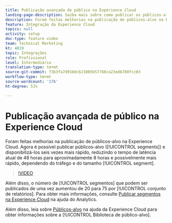 ```yaml
---
title: Publicação avançada de público na Experience Cloud
landing-page-description: Saiba mais sobre como publicar os públicos-alvo (segmentos) e torná-los disponíveis mais rápido do que nunca.
description: Foram feitas melhorias na publicação de públicos-alvo na Experience Cloud. Agora você pode publicar públicos-alvo (segmentos) e disponibilizá-las seis vezes mais rápido, reduzindo o tempo de latência atual de 48 horas para aproximadamente 8 horas, e possivelmente mais rápido, dependendo do tráfego e do tamanho do segmento.
feature: Integração da Experience Cloud
topics: null
activity: setup
doc-type: feature video
team: Technical Marketing
kt: 4819
topic: Integrações
role: Profissional
level: Intermediário
translation-type: tm+mt
source-git-commit: f3b3fa7d91b0cb21005b57768ca23ed6700fcc03
workflow-type: tm+mt
source-wordcount: '176'
ht-degree: 51%

---
```



# Publicação avançada de público na Experience Cloud

Foram feitas melhorias na publicação de públicos-alvo na Experience Cloud. Agora é possível publicar públicos-alvo ([!UICONTROL segments]) e disponibilizá-los seis vezes mais rápido, reduzindo o tempo de latência atual de 48 horas para aproximadamente 8 horas e possivelmente mais rápido, dependendo do tráfego e do tamanho [!UICONTROL segment].

>[!VIDEO](https://video.tv.adobe.com/v/32842/?quality=12)

Além disso, o número de [!UICONTROL segmentos] que podem ser publicados de uma vez aumentou de 20 para 75 por [!UICONTROL conjunto de relatórios].
Para obter mais informações, consulte [Publicar segmentos na Experience Cloud](https://docs.adobe.com/content/help/pt-BR/analytics/components/segmentation/segmentation-workflow/seg-publish.html) na ajuda do Analytics.

Além disso, leia sobre [Públicos-alvo](https://docs.adobe.com/content/help/pt-BR/core-services/interface/audiences/audience-library.html) na ajuda da Experience Cloud para obter informações sobre a [!UICONTROL Biblioteca de público-alvo].
